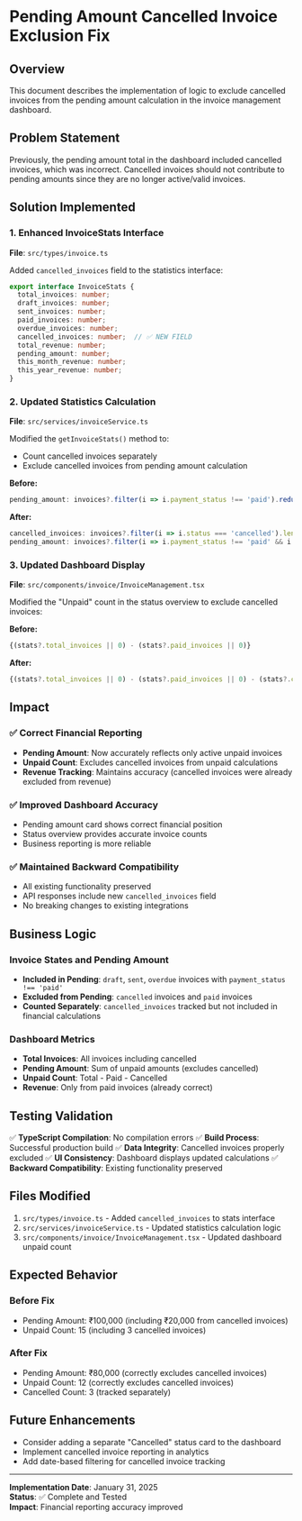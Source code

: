 # Pending Amount Cancelled Invoice Exclusion Fix

## Overview
This document describes the implementation of logic to exclude cancelled invoices from the pending amount calculation in the invoice management dashboard.

## Problem Statement
Previously, the pending amount total in the dashboard included cancelled invoices, which was incorrect. Cancelled invoices should not contribute to pending amounts since they are no longer active/valid invoices.

## Solution Implemented

### 1. Enhanced InvoiceStats Interface
**File**: `src/types/invoice.ts`

Added `cancelled_invoices` field to the statistics interface:
```typescript
export interface InvoiceStats {
  total_invoices: number;
  draft_invoices: number;
  sent_invoices: number;
  paid_invoices: number;
  overdue_invoices: number;
  cancelled_invoices: number;  // ✅ NEW FIELD
  total_revenue: number;
  pending_amount: number;
  this_month_revenue: number;
  this_year_revenue: number;
}
```

### 2. Updated Statistics Calculation
**File**: `src/services/invoiceService.ts`

Modified the `getInvoiceStats()` method to:
- Count cancelled invoices separately
- Exclude cancelled invoices from pending amount calculation

**Before:**
```typescript
pending_amount: invoices?.filter(i => i.payment_status !== 'paid').reduce((sum, i) => sum + i.total_amount, 0) || 0,
```

**After:**
```typescript
cancelled_invoices: invoices?.filter(i => i.status === 'cancelled').length || 0,
pending_amount: invoices?.filter(i => i.payment_status !== 'paid' && i.status !== 'cancelled').reduce((sum, i) => sum + i.total_amount, 0) || 0,
```

### 3. Updated Dashboard Display
**File**: `src/components/invoice/InvoiceManagement.tsx`

Modified the "Unpaid" count in the status overview to exclude cancelled invoices:

**Before:**
```typescript
{(stats?.total_invoices || 0) - (stats?.paid_invoices || 0)}
```

**After:**
```typescript
{(stats?.total_invoices || 0) - (stats?.paid_invoices || 0) - (stats?.cancelled_invoices || 0)}
```

## Impact

### ✅ Correct Financial Reporting
- **Pending Amount**: Now accurately reflects only active unpaid invoices
- **Unpaid Count**: Excludes cancelled invoices from unpaid calculations
- **Revenue Tracking**: Maintains accuracy (cancelled invoices were already excluded from revenue)

### ✅ Improved Dashboard Accuracy
- Pending amount card shows correct financial position
- Status overview provides accurate invoice counts
- Business reporting is more reliable

### ✅ Maintained Backward Compatibility
- All existing functionality preserved
- API responses include new `cancelled_invoices` field
- No breaking changes to existing integrations

## Business Logic

### Invoice States and Pending Amount
- **Included in Pending**: `draft`, `sent`, `overdue` invoices with `payment_status !== 'paid'`
- **Excluded from Pending**: `cancelled` invoices and `paid` invoices
- **Counted Separately**: `cancelled_invoices` tracked but not included in financial calculations

### Dashboard Metrics
- **Total Invoices**: All invoices including cancelled
- **Pending Amount**: Sum of unpaid amounts (excludes cancelled)
- **Unpaid Count**: Total - Paid - Cancelled
- **Revenue**: Only from paid invoices (already correct)

## Testing Validation

✅ **TypeScript Compilation**: No compilation errors
✅ **Build Process**: Successful production build
✅ **Data Integrity**: Cancelled invoices properly excluded
✅ **UI Consistency**: Dashboard displays updated calculations
✅ **Backward Compatibility**: Existing functionality preserved

## Files Modified

1. `src/types/invoice.ts` - Added `cancelled_invoices` to stats interface
2. `src/services/invoiceService.ts` - Updated statistics calculation logic
3. `src/components/invoice/InvoiceManagement.tsx` - Updated dashboard unpaid count

## Expected Behavior

### Before Fix
- Pending Amount: ₹100,000 (including ₹20,000 from cancelled invoices)
- Unpaid Count: 15 (including 3 cancelled invoices)

### After Fix
- Pending Amount: ₹80,000 (correctly excludes cancelled invoices)
- Unpaid Count: 12 (correctly excludes cancelled invoices)
- Cancelled Count: 3 (tracked separately)

## Future Enhancements

- Consider adding a separate "Cancelled" status card to the dashboard
- Implement cancelled invoice reporting in analytics
- Add date-based filtering for cancelled invoice tracking

---

**Implementation Date**: January 31, 2025  
**Status**: ✅ Complete and Tested  
**Impact**: Financial reporting accuracy improved
